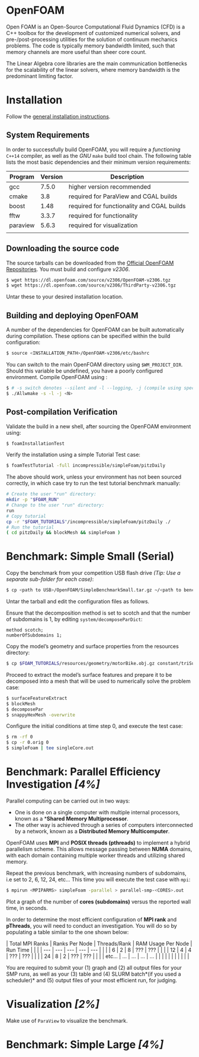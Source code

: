 OpenFOAM
===========

Open FOAM is an Open-Source Computational Fluid Dynamics (CFD) is a C++ toolbox for the development of customized numerical solvers, and pre-/post-processing utilities for the solution of continuum mechanics problems. The code is typically memory bandwidth limited, such that memory channels are more useful than sheer core count.

The Linear Algebra core libraries are the main communication bottlenecks for the scalability of the linear solvers, where memory bandwidth is the predominant limiting factor.

# Installation

Follow the [general installation instructions](https://openfoamwiki.net/index.php/Installation).

## System Requirements

In order to successfully build OpenFOAM, you will require a *functioning* `C++14` compiler, as well as the *GNU* `make` build tool chain. The following table lists the most basic dependencies and their minimum version requirements:

| Program  | Version | Description                                |
| ---      |     --- | ---                                        |
| gcc      |   7.5.0 | higher version recommended                 |
| cmake    |     3.8 | required for ParaView and CGAL builds      |
| boost    |    1.48 | required for functionality and CGAL builds |
| fftw     |   3.3.7 | required for functionality                 |
| paraview |   5.6.3 | required for visualization                 |
|          |         |                                            |

## Downloading the source code

The source tarballs can be downloaded from the [Official OpenFOAM Repositories](https://dl.openfoam.com/source/latest/). You must build and configure *v2306*.

```bash
$ wget https://dl.openfoam.com/source/v2306/OpenFOAM-v2306.tgz
$ wget https://dl.openfoam.com/source/v2306/ThirdParty-v2306.tgz
```
Untar these to your desired installation location.

## Building and deploying OpenFOAM

A number of the dependencies for OpenFOAM can be built automatically during compilation. These options can be specified within the build configuration: 

```bash
$ source <INSTALLATION_PATH>/OpenFOAM-v2306/etc/bashrc
```

You can switch to the main OpenFOAM directory using `$WM_PROJECT_DIR`. Should this variable be undefined, you have a poorly configured environment. Compile OpenFOAM using :
```bash
$ # -s switch denotes --silent and -l --logging, -j (compile using specified number of cores) see ./Allwmake --help for more options
$ ./Allwmake -s -l -j <N>
```

## Post-compilation Verification

Validate the build in a new shell, after sourcing the OpenFOAM environment using:
```bash
$ foamInstallationTest
```

Verify the installation using a simple Tutorial Test case:

```bash
$ foamTestTutorial -full incompressible/simpleFoam/pitzDaily
```

The above should work, unless your environment has not been sourced correctly, in which case try to run the test tutorial benchmark manually:
```bash
# Create the user "run" directory:
mkdir -p "$FOAM_RUN"
# Change to the user "run" directory:
run
# Copy tutorial
cp -r "$FOAM_TUTORIALS"/incompressible/simpleFoam/pitzDaily ./
# Run the tutorial
( cd pitzDaily && blockMesh && simpleFoam )

```

# Benchmark: Simple Small (Serial)

Copy the benchmark from your competition USB flash drive *(Tip: Use a separate sub-folder for each case)*:
```bash
$ cp <path to USB>/OpenFOAM/SimpleBenchmarkSmall.tar.gz ~/<path to benchmark>
```

Untar the tarball and edit the configuration files as follows.

Ensure that the decomposition method is set to scotch and that the number of subdomains is 1, by editing `system/decomposeParDict`: 

```config
method scotch;
numberOfSubdomains 1; 
```

Copy the model’s geometry and surface properties from the resources directory: 

```bash
$ cp $FOAM_TUTORIALS/resources/geometry/motorBike.obj.gz constant/triSurface/ 
```

Proceed to extract the model’s surface features and prepare it to be decomposed into a mesh that will be used to numerically solve the problem case:

```bash
$ surfaceFeatureExtract
$ blockMesh
$ decomposePar
$ snappyHexMesh -overwrite
``` 

Configure the initial conditions at time step 0, and execute the  test case: 
```bash
$ rm -rf 0
$ cp -r 0.orig 0
$ simpleFoam | tee singleCore.out 
```

# Benchmark: Parallel Efficiency Investigation *[4%]*

Parallel computing can be carried out in two ways:
- One is done on a single computer with multiple internal processors, known as a ***Shared Memory Multiprocessor**.
- The other way is achieved through a series of computers interconnected by a network, known as a **Distributed Memory Multicomputer**.

OpenFOAM uses **MPI** and **POSIX threads (pthreads)** to implement a hybrid parallelism scheme. This allows message passing between **NUMA** domains, with each domain containing multiple worker threads and utilizing shared memory. 

Repeat the previous benchmark, with increasing numbers of subdomains, i.e set to 2, 6, 12, 24, etc...  This time you will execute the test case with `mpi`:
```bash
$ mpirun <MPIPARMS> simpleFoam -parallel > parallel-smp-<CORES>.out 
```

Plot a graph of the number of **cores (subdomains)** versus the reported wall time, in seconds. 

In order to determine the most efficient configuration of **MPI rank** and **pThreads**, you will need to conduct an investigation. You will do so by populating a table similar to the one shown below: 

| Total MPI Ranks | Ranks Per Node | Threads/Rank | RAM Usage Per Node | Run Time |   |   |
|             --- |            --- |          --- | ---                | ---      |   |   |
|               6 |              2 |            8 | ???                | ???      |   |   |
|              12 |              4 |            4 | ???                | ???      |   |   |
|              24 |              8 |            2 | ???                | ???      |   |   |
|          etc... |            ... |          ... | ...                | ...      |   |   |
|                 |                |              |                    |          |   |   |

You are required to submit your (1) graph and (2) all output files for your SMP runs, as well as your (3) table and (4) SLURM batch*(if you used a scheduler)* and (5) output files of your most efficient run, for judging.

# Visualization *[2%]*

Make use of `ParaView` to visualize the benchmark.

# Benchmark: Simple Large *[4%]*











